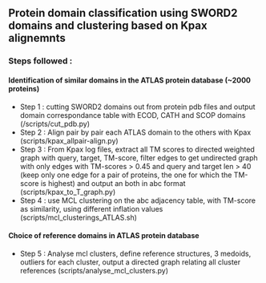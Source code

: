 ## Protein domain classification using SWORD2 domains and clustering based on Kpax alignemnts

### Steps followed :
#### Identification of similar domains in the ATLAS protein database (~2000 proteins)
- Step 1 : cutting SWORD2 domains out from protein pdb files and output domain correspondance table with ECOD, CATH and SCOP domains (/scripts/cut_pdb.py)
- Step 2 : Align pair by pair each ATLAS domain to the others with Kpax (scripts/kpax_allpair-align.py) 
- Step 3 : From Kpax log files, extract all TM scores to directed weighted graph with query, target, TM-score, filter edges to get undirected graph with only edges with TM-scores > 0.45 and query and target len > 40 (keep only one edge for a pair of proteins, the one for which the TM-score is highest) and output an both in abc format (scripts/kpax_to_T_graph.py)
- Step 4 : use MCL clustering on the abc adjacency table, with TM-score as similarity, using different inflation values (scripts/mcl_clusterings_ATLAS.sh)

#### Choice of reference domains in ATLAS protein database
- Step 5 : Analyse mcl clusters, define reference structures, 3 medoids, outliers for each cluster, output a directed graph relating all cluster references (scripts/analyse_mcl_clusters.py)
